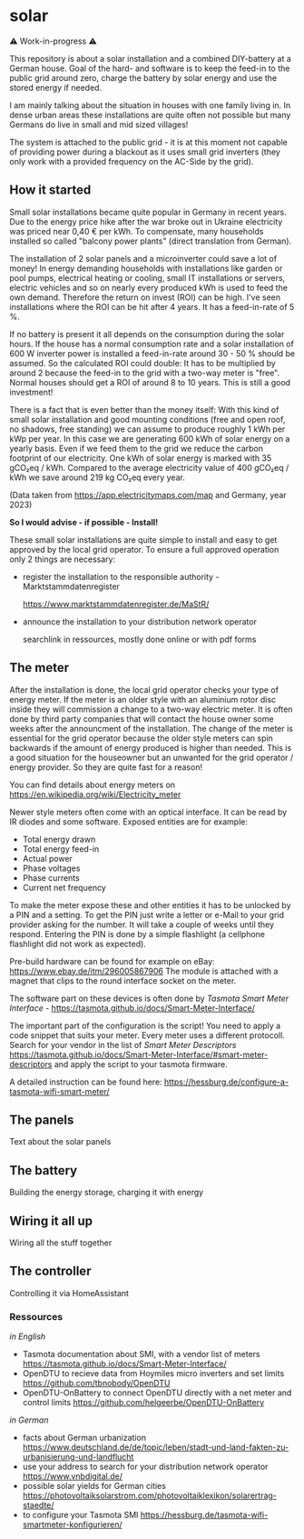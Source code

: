 # solar

:warning: Work-in-progress :warning:

This repository is about a solar installation and a combined DIY-battery at a German house. Goal of the hard- and software is to keep the feed-in to the public grid around zero, charge the battery by solar energy and use the stored energy if needed. 

I am mainly talking about the situation in houses with one family living in. In dense urban areas these installations are quite often not possible but many Germans do live in small and mid sized villages!

The system is attached to the public grid - it is at this moment not capable of providing power during a blackout as it uses small grid inverters (they only work with a provided frequency on the AC-Side by the grid). 

## How it started ##

Small solar installations became quite popular in Germany in recent years. Due to the energy price hike after the war broke out in Ukraine electricity was priced near 0,40 € per kWh. To compensate, many households installed so called "balcony power plants" (direct translation from German). 

The installation of 2 solar panels and a microinverter could save a lot of money! In energy demanding households with installations like garden or pool pumps, electrical heating or cooling, small IT installations or servers, electric vehicles and so on nearly every produced kWh is used to feed the own demand. Therefore the return on invest (ROI) can be high. I've seen installations where the ROI can be hit after 4 years. It has a feed-in-rate of 5 %. 

If no battery is present it all depends on the consumption during the solar hours. If the house has a normal consumption rate and a solar installation of 600 W inverter power is installed a feed-in-rate around 30 - 50 % should be assumed. So the calculated ROI could double: It has to be multiplied by around 2 because the feed-in to the grid with a two-way meter is "free". Normal houses should get a ROI of around 8 to 10 years. This is still a good investment!

There is a fact that is even better than the money itself:
With this kind of small solar installation and good mounting conditions (free and open roof, no shadows, free standing) we can assume to produce roughly 1 kWh per kWp per year. In this case we are generating 600 kWh of solar energy on a yearly basis. Even if we feed them to the grid we reduce the carbon footprint of our electricity. One kWh of solar energy is marked with 35 gCO₂eq / kWh. Compared to the average electricity value of 400 gCO₂eq / kWh we save around 219 kg CO₂eq every year. 

(Data taken from https://app.electricitymaps.com/map and Germany, year 2023)

**So I would advise - if possible - Install!**

These small solar installations are quite simple to install and easy to get approved by the local grid operator. To ensure a full approved operation only 2 things are necessary:
  
- register the installation to the responsible authority - Marktstammdatenregister

  https://www.marktstammdatenregister.de/MaStR/

- announce the installation to your distribution network operator

  searchlink in ressources, mostly done online or with pdf forms



## The meter ##

After the installation is done, the local grid operator checks your type of energy meter. If the meter is an older style with an aluminium rotor disc inside they will commission a change to a two-way electric meter. It is often done by third party companies that will contact the house owner some weeks after the announcment of the installation. The change of the meter is essential for the grid operator because the older style meters can spin backwards if the amount of energy produced is higher than needed. This is a good situation for the houseowner but an unwanted for the grid operator / energy provider. 
So they are quite fast for a reason!

You can find details about energy meters on https://en.wikipedia.org/wiki/Electricity_meter

Newer style meters often come with an optical interface. It can be read by IR diodes and some software. Exposed entities are for example:

- Total energy drawn
- Total energy feed-in
- Actual power
- Phase voltages
- Phase currents
- Current net frequency

To make the meter expose these and other entities it has to be unlocked by a PIN and a setting. To get the PIN just write a letter or e-Mail to your grid provider asking for the number. It will take a couple of weeks until they respond. Entering the PIN is done by a simple flashlight (a cellphone flashlight did not work as expected). 

Pre-build hardware can be found for example on eBay: https://www.ebay.de/itm/296005867906 
The module is attached with a magnet that clips to the round interface socket on the meter. 

The software part on these devices is often done by *Tasmota Smart Meter Interface* - https://tasmota.github.io/docs/Smart-Meter-Interface/

The important part of the configuration is the script! You need to apply a code snippet that suits your meter. Every meter uses a different protocoll. Search for your vendor in the list of *Smart Meter Descriptors* https://tasmota.github.io/docs/Smart-Meter-Interface/#smart-meter-descriptors and apply the script to your tasmota firmware. 

A detailed instruction can be found here: https://hessburg.de/configure-a-tasmota-wifi-smart-meter/


## The panels ##

Text about the solar panels

## The battery ##

Building the energy storage, charging it with energy

## Wiring it all up ##

Wiring all the stuff together

## The controller ##

Controlling it via HomeAssistant



### Ressources ###

*in English*

- Tasmota documentation about SMI, with a vendor list of meters https://tasmota.github.io/docs/Smart-Meter-Interface/
- OpenDTU to recieve data from Hoymiles micro inverters and set limits https://github.com/tbnobody/OpenDTU
- OpenDTU-OnBattery to connect OpenDTU directly with a net meter and control limits https://github.com/helgeerbe/OpenDTU-OnBattery

*in German*

- facts about German urbanization https://www.deutschland.de/de/topic/leben/stadt-und-land-fakten-zu-urbanisierung-und-landflucht
- use your address to search for your distribution network operator https://www.vnbdigital.de/
- possible solar yields for German cities https://photovoltaiksolarstrom.com/photovoltaiklexikon/solarertrag-staedte/
- to configure your Tasmota SMI https://hessburg.de/tasmota-wifi-smartmeter-konfigurieren/
